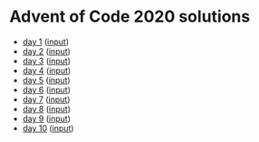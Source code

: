 # Advent of Code 2020 solutions

* [day 1](src/aoc2020/day1.clj) ([input](resources/day1.txt))
* [day 2](src/aoc2020/day2.clj) ([input](resources/day2.txt))
* [day 3](src/aoc2020/day3.clj) ([input](resources/day3.txt))
* [day 4](src/aoc2020/day4.clj) ([input](resources/day4.txt))
* [day 5](src/aoc2020/day5.clj) ([input](resources/day5.txt))
* [day 6](src/aoc2020/day6.clj) ([input](resources/day6.txt))
* [day 7](src/aoc2020/day7.clj) ([input](resources/day7.txt))
* [day 8](src/aoc2020/day8.clj) ([input](resources/day8.txt))
* [day 9](src/aoc2020/day9.clj) ([input](resources/day9.txt))
* [day 10](src/aoc2020/day10.clj) ([input](resources/day10.txt))